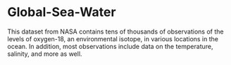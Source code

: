 # Global-Sea-Water
This dataset from NASA contains tens of thousands of observations of the levels of oxygen-18, an environmental isotope, in various locations in the ocean. In addition, most observations include data on the temperature, salinity, and more as well.
